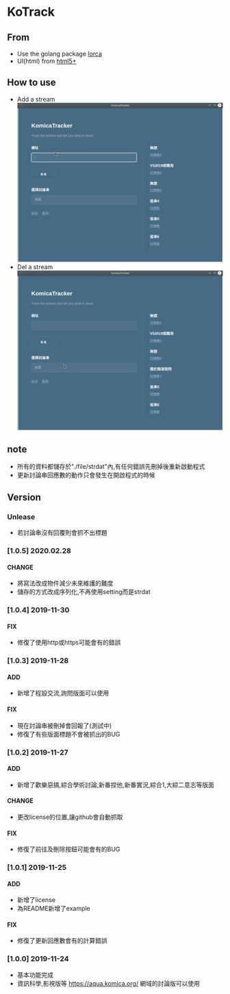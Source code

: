 # KoTrack

## From

- Use the golang package [lorca](https://github.com/zserge/lorca)
- UI(html) from [html5+](https://html5up.net)

## How to use

- Add a stream
![add](./example/add.gif)
- Del a stream
![del](./example/del.gif)

## note

- 所有的資料都儲存於"./file/strdat"內,有任何錯誤先刪掉後重新啟動程式
- 更新討論串回應數的動作只會發生在開啟程式的時候

## Version

### Unlease

- 若討論串沒有回覆則會抓不出標題

### [1.0.5] 2020.02.28

#### CHANGE

- 將寫法改成物件減少未來維護的難度
- 儲存的方式改成序列化,不再使用setting而是strdat

### [1.0.4] 2019-11-30

#### FIX

- 修復了使用http或https可能會有的錯誤

### [1.0.3] 2019-11-28

#### ADD

- 新增了程設交流,詢問版面可以使用

#### FIX

- 現在討論串被刪掉會回報了(測試中)
- 修復了有些版面標題不會被抓出的BUG

### [1.0.2] 2019-11-27

#### ADD

- 新增了歡樂惡搞,綜合學術討論,新番捏他,新番實況,綜合1,大綜二意志等版面

#### CHANGE

- 更改license的位置,讓github會自動抓取

#### FIX

- 修復了前往及刪除按鈕可能會有的BUG

### [1.0.1] 2019-11-25

#### ADD

- 新增了license
- 為README新增了example

#### FIX

- 修復了更新回應數會有的計算錯誤

### [1.0.0] 2019-11-24

- 基本功能完成
- 資訊科學,影視版等 https://aqua.komica.org/ 網域的討論版可以使用
